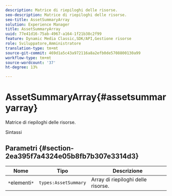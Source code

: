 ```yaml
---
description: Matrice di riepiloghi delle risorse.
seo-description: Matrice di riepiloghi delle risorse.
seo-title: AssetSummaryArray
solution: Experience Manager
title: AssetSummaryArray
uuid: 77e41d16-75ab-4967-a164-1f21b38c2f99
feature: Dynamic Media Classic,SDK/API,Gestione risorse
role: Sviluppatore,Amministratore
translation-type: tm+mt
source-git-commit: 469d1a5c43a972116a8a2efb0de5708800130a99
workflow-type: tm+mt
source-wordcount: '37'
ht-degree: 13%

---
```



# AssetSummaryArray{#assetsummaryarray}

Matrice di riepiloghi delle risorse.

Sintassi

## Parametri {#section-2ea395f7a4324e05b8fb7b307e3314d3}

| Nome | Tipo | Descrizione |
|---|---|---|
| `*`elementi`*` | `types:AssetSummary` | Array di riepiloghi delle risorse. |


